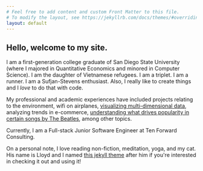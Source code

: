 ```yaml
---
# Feel free to add content and custom Front Matter to this file.
# To modify the layout, see https://jekyllrb.com/docs/themes/#overriding-theme-defaults
layout: default
---
```


## Hello, welcome to my site.

I am a first-generation college graduate of San Diego State University (where I majored in Quantitative Economics and minored in Computer Science). I am the daughter of Vietnamese refugees. I am a triplet. I am a runner. I am a Sufjan-Stevens enthusiast. Also, I really like to create things and I *love* to do that with code.

My professional and academic experiences have included projects relating to the environment, wifi on airplanes, <a href="https://sites.google.com/site/tranjanessa/home/lorenzanimations">visualizing multi-dimensional data</a>, analyzing trends in e-commerce, <a href="https://github.com/janessatran/beatlesmusicanalysis/blob/master/JanessaTranMLRPaper.pdf">understanding what drives popularity in certain songs by The Beatles</a>, among other topics.

Currently, I am a Full-stack Junior Software Engineer at Ten Forward Consulting.

On a personal note, I love reading non-fiction, meditation, yoga, and my cat. His name is Lloyd and I named [this jekyll theme](https://github.com/janessatran/laloyd) after him if you're interested in checking it out and using it!


